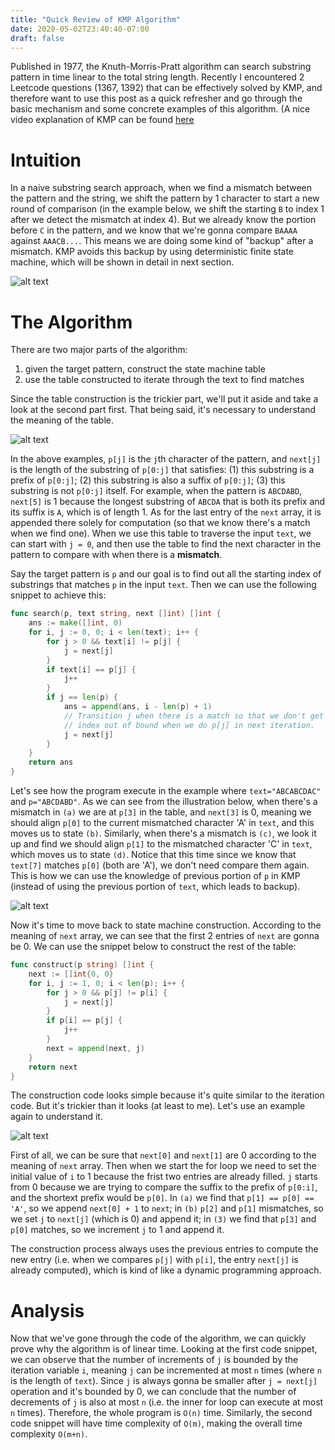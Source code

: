 ```yaml
---
title: "Quick Review of KMP Algorithm"
date: 2020-05-02T23:40:40-07:00
draft: false
---
```


Published in 1977, the Knuth-Morris-Pratt algorithm can search substring pattern in time linear to the total string length. Recently I encountered 2 Leetcode questions (1367, 1392) that can be effectively solved by KMP, and therefore want to use this post as a quick refresher and go through the basic mechanism and some concrete examples of this algorithm. (A nice video explanation of KMP can be found [here](https://www.youtube.com/watch?v=uKr9qIZMtzw&t=764s)

# Intuition
In a naive substring search approach, when we find a mismatch between the pattern and the string, we shift the pattern by 1 character to start a new round of comparison (in the example below, we shift the starting `B` to index 1 after we detect the mismatch at index 4). But we already know the portion before `C` in the pattern, and we know that we're gonna compare `BAAAA` against `AAACB...`. This means we are doing some kind of "backup" after a mismatch. KMP avoids this backup by using deterministic finite state machine, which will be shown in detail in next section.

![alt text][naive]

[naive]: /images/kmp/substring_search_naive.jpg "naive search"

# The Algorithm
There are two major parts of the algorithm: 
1. given the target pattern, construct the state machine table
2. use the table constructed to iterate through the text to find matches

Since the table construction is the trickier part, we'll put it aside and take a look at the second part first. That being said, it's necessary to understand the meaning of the table.

![alt text][sample_table]

[sample_table]: /images/kmp/kmp_table.jpg "sample tables"

In the above examples, `p[j]` is the `j`th character of the pattern, and `next[j]` is the length of the substring of `p[0:j]` that satisfies: (1) this substring is a prefix of `p[0:j]`; (2) this substring is also a suffix of `p[0:j]`; (3) this substring is not `p[0:j]` itself. For example, when the pattern is `ABCDABD`, `next[5]` is 1 because the longest substring of `ABCDA` that is both its prefix and its suffix is `A`, which is of length 1. As for the last entry of the `next` array, it is appended there solely for computation (so that we know there's a match when we find one). When we use this table to traverse the input `text`, we can start with `j = 0`, and then use the table to find the next character in the pattern to compare with when there is a **mismatch**.

Say the target pattern is `p` and our goal is to find out all the starting index of substrings that matches `p` in the input `text`. Then we can use the following snippet to achieve this:

```go
func search(p, text string, next []int) []int {
    ans := make([]int, 0)
    for i, j := 0, 0; i < len(text); i++ {
        for j > 0 && text[i] != p[j] {
            j = next[j]
        }
        if text[i] == p[j] {
            j++
        }
        if j == len(p) {
            ans = append(ans, i - len(p) + 1)
            // Transition j when there is a match so that we don't get
            // index out of bound when we do p[j] in next iteration.
            j = next[j]
        }
    }
    return ans
}
```

Let's see how the program execute in the example where `text="ABCABCDAC"` and `p="ABCDABD"`. As we can see from the illustration below, when there's a mismatch in `(a)` we are at `p[3]` in the table, and `next[3]` is 0, meaning we should align `p[0]` to the current mismatched character 'A' in `text`, and this moves us to state `(b)`. Similarly, when there's a mismatch is `(c)`, we look it up and find we should align `p[1]` to the mismatched character 'C' in `text`, which moves us to state `(d)`. Notice that this time since we know that `text[7]` matches `p[0]` (both are 'A'), we don't need compare them again. This is how we can use the knowledge of previous portion of `p` in KMP (instead of using the previous portion of `text`, which leads to backup).

![alt text][kmp_example]

[kmp_example]: /images/kmp/kmp_examplle.jpg "KMP example"

Now it's time to move back to state machine construction. According to the meaning of `next` array, we can see that the first 2 entries of `next` are gonna be 0. We can use the snippet below to construct the rest of the table:

```go
func construct(p string) []int {
    next := []int{0, 0}
    for i, j := 1, 0; i < len(p); i++ {
        for j > 0 && p[j] != p[i] {
            j = next[j]
        }
        if p[i] == p[j] {
            j++
        }
        next = append(next, j)
    }
    return next
}
```

The construction code looks simple because it's quite similar to the iteration code. But it's trickier than it looks (at least to me). Let's use an example again to understand it.

![alt text][table_construction]

[table_construction]: /images/kmp/table_construction.jpg "table construction"

First of all, we can be sure that `next[0]` and `next[1]` are 0 according to the meaning of `next` array. Then when we start the for loop we need to set the initial value of `i` to 1 because the frist two entries are already filled. `j` starts from 0 because we are trying to compare the suffix to the prefix of `p[0:i]`, and the shortext prefix would be `p[0]`. In `(a)` we find that `p[1] == p[0] == 'A'`, so we append `next[0] + 1` to `next`; in `(b)` `p[2]` and `p[1]` mismatches, so we set `j` to `next[j]` (which is 0) and append it; in `(3)` we find that `p[3]` and `p[0]` matches, so we increment `j` to 1 and append it.

The construction process always uses the previous entries to compute the new entry (i.e. when we compares `p[j]` with `p[i]`, the entry `next[j]` is already computed), which is kind of like a dynamic programming approach.

# Analysis
Now that we've gone through the code of the algorithm, we can quickly prove why the algorithm is of linear time. Looking at the first code snippet, we can observe that the number of increments of `j` is bounded by the iteration variable `i`, meaning `j` can be incremented at most `n` times (where `n` is the length of `text`). Since `j` is always gonna be smaller after `j = next[j]` operation and it's bounded by 0, we can conclude that the number of decrements of `j` is also at most `n` (i.e. the inner for loop can execute at most `n` times). Therefore, the whole program is `O(n)` time. Similarly, the second code snippet will have time complexity of `O(m)`, making the overall time complexity `O(m+n)`.
